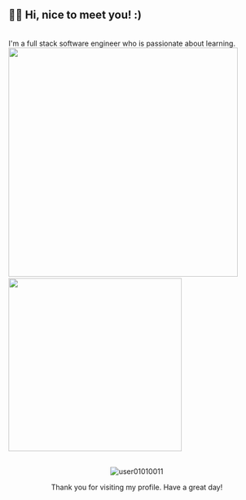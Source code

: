 
<h2 align="left">👋🏼 Hi, nice to meet you! :)</h2>
<br>
I'm a full stack software engineer who is passionate about learning. 
<br>

<div >
<a align="left">
  <img src="https://github-readme-stats.vercel.app/api/?username=user01010011&hide=stars,issues,contribs&count_private=true&theme=react&showicons=true" width="450" />
</a> &nbsp;&nbsp;&nbsp;&nbsp; 
 <a alighn="right">
  <img src="https://github-readme-stats.vercel.app/api/top-langs/?username=user01010011&layout=compact&langs_count=5&theme=react" width="340"/>
</a>
</div>
 <br> 
 <p align="center"> <img src="https://komarev.com/ghpvc/?username=user01010011" alt="user01010011" /> </p>

 <p align="center"> Thank you for visiting my profile. Have a great day! </p>
 



<!---
user01010011/user01010011 is a ✨ special ✨ repository because its `README.md` (this file) appears on your GitHub profile.
You can click the Preview link to take a look at your changes.
--->
